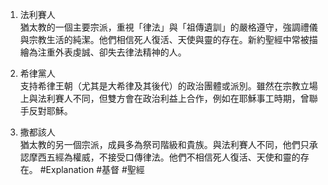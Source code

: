 1. 法利賽人  
猶太教的一個主要宗派，重視「律法」與「祖傳遺訓」的嚴格遵守，強調禮儀與宗教生活的純潔。他們相信死人復活、天使與靈的存在。新約聖經中常被描繪為注重外表虔誠、卻失去律法精神的人。  
  
2. 希律黨人  
支持希律王朝（尤其是大希律及其後代）的政治團體或派別。雖然在宗教立場上與法利賽人不同，但雙方會在政治利益上合作，例如在耶穌事工時期，曾聯手反對耶穌。  
  
3. 撒都該人  
猶太教的另一個宗派，成員多為祭司階級和貴族。與法利賽人不同，他們只承認摩西五經為權威，不接受口傳律法。他們不相信死人復活、天使和靈的存在。
#Explanation #基督 #聖經
